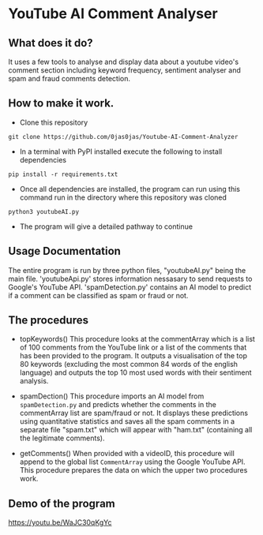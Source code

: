 # YouTube AI Comment Analyser

## What does it do?
It uses a few tools to analyse and display data about a youtube video's comment section including keyword frequency, sentiment analyser and spam and fraud comments detection.

## How to make it work.
- Clone this repository 
```
git clone https://github.com/0jas0jas/Youtube-AI-Comment-Analyzer
```

- In a terminal with PyPI installed execute the following to install dependencies
```
pip install -r requirements.txt
```

- Once all dependencies are installed, the program can run using this command run in the directory where this repository was cloned
```
python3 youtubeAI.py
```

- The program will give a detailed pathway to continue

## Usage Documentation
The entire program is run by three python files, "youtubeAI.py" being the main file. 'youtubeApi.py' stores information nessasary to send requests to Google's YouTube API. 'spamDetection.py' contains an AI model to predict if a comment can be classified as spam or fraud or not.

## The procedures

- topKeywords()
        This procedure looks at the commentArray which is a list of 100 comments from the YouTube link or a list of the comments that has been provided to the program. It outputs a visualisation of the top 80 keywords (excluding the most common 84 words of the english language) and outputs the top 10 most used words with their sentiment analysis.
    
- spamDection()
        This procedure imports an AI model from `spamDetection.py` and predicts whether the comments in the commentArray list are spam/fraud or not. It displays these predictions using quantitative statistics and saves all the spam comments in a separate file "spam.txt" which will appear with "ham.txt" (containing all the legitimate comments).

- getComments()
        When provided with a videoID, this procedure will append to the global list `CommentArray` using the Google YouTube API. This procedure prepares the data on which the upper two procedures work.

## Demo of the program

https://youtu.be/WaJC30qKgYc